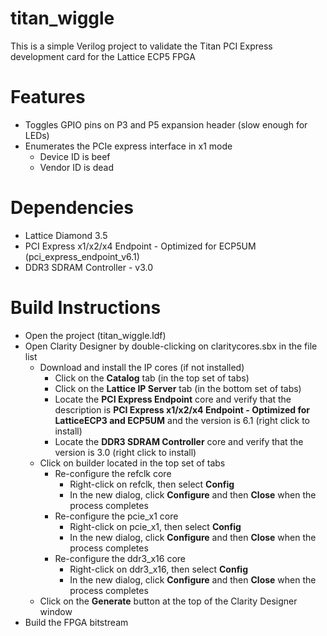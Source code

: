 # titan_wiggle

This is a simple Verilog project to validate the Titan PCI Express development card for the Lattice ECP5 FPGA

# Features
* Toggles GPIO pins on P3 and P5 expansion header (slow enough for LEDs)
* Enumerates the PCIe express interface in x1 mode
  * Device ID is beef
  * Vendor ID is dead

# Dependencies
* Lattice Diamond 3.5
* PCI Express x1/x2/x4 Endpoint - Optimized for ECP5UM (pci_express_endpoint_v6.1)
* DDR3 SDRAM Controller - v3.0

# Build Instructions
* Open the project (titan_wiggle.ldf)
* Open Clarity Designer by double-clicking on claritycores.sbx in the file list
  * Download and install the IP cores (if not installed)
    * Click on the **Catalog** tab (in the top set of tabs)
    * Click on the **Lattice IP Server** tab (in the bottom set of tabs)
    * Locate the **PCI Express Endpoint** core and verify that the description is **PCI Express x1/x2/x4 Endpoint - Optimized for LatticeECP3 and ECP5UM** and the version is 6.1 (right click to install)
    * Locate the **DDR3 SDRAM Controller** core and verify that the version is 3.0 (right click to install)
  * Click on builder located in the top set of tabs
    * Re-configure the refclk core
      * Right-click on refclk, then select **Config**
      * In the new dialog, click **Configure** and then **Close** when the process completes
    * Re-configure the pcie_x1 core
      * Right-click on pcie_x1, then select **Config**
      * In the new dialog, click **Configure** and then **Close** when the process completes
    * Re-configure the ddr3_x16 core
      * Right-click on ddr3_x16, then select **Config**
      * In the new dialog, click **Configure** and then **Close** when the process completes
  * Click on the **Generate** button at the top of the Clarity Designer window
* Build the FPGA bitstream
